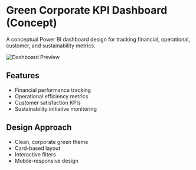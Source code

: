 # Green Corporate KPI Dashboard (Concept)

A conceptual Power BI dashboard design for tracking financial, operational, customer, and sustainability metrics.

![Dashboard Preview](screenshots/dashboard-concept.png)

## Features
- Financial performance tracking
- Operational efficiency metrics
- Customer satisfaction KPIs
- Sustainability initiative monitoring

## Design Approach
- Clean, corporate green theme
- Card-based layout
- Interactive filters
- Mobile-responsive design
